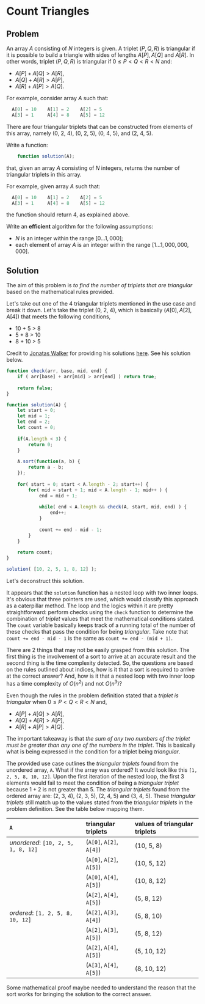 # Count Triangles

## Problem

An array $A$ consisting of $N$ integers is given. A triplet $(P, Q, R)$ is triangular if it is possible to build a triangle with sides of lengths $A[P], A[Q]$ and $A[R]$. In other words, triplet $(P, Q, R)$ is triangular if $0 ≤ P < Q < R < N$ and:

- $A[P] + A[Q] > A[R]$,
- $A[Q] + A[R] > A[P]$,
- $A[R] + A[P] > A[Q]$.

For example, consider array $A$ such that:

```js
  A[0] = 10    A[1] = 2    A[2] = 5
  A[3] = 1     A[4] = 8    A[5] = 12
```

There are four triangular triplets that can be constructed from elements of this array, namely (0, 2, 4), (0, 2, 5), (0, 4, 5), and (2, 4, 5).

Write a function:

```js
    function solution(A);
```

that, given an array $A$ consisting of $N$ integers, returns the number of triangular triplets in this array.

For example, given array $A$ such that:

```js
  A[0] = 10    A[1] = 2    A[2] = 5
  A[3] = 1     A[4] = 8    A[5] = 12
```

the function should return 4, as explained above.

Write an **efficient** algorithm for the following assumptions:

- $N$ is an integer within the range $[0 ... 1,000]$;
- each element of array $A$ is an integer within the range $[1 ... 1,000,000,000]$.

## Solution

The aim of this problem is _to find the number of triplets that are triangular_ based on the mathematical rules provided.

Let's take out one of the 4 triangular triplets mentioned in the use case and break it down. Let's take the triplet (0, 2, 4), which is basically $(A[0], A[2], A[4])$ that meets the following conditions,

 - 10 + 5 > 8
 - 5 + 8 > 10
 - 8 + 10 > 5

Credit to [Jonatas Walker](https://gist.github.com/jonataswalker) for providing his solutions [here](https://gist.github.com/jonataswalker/08187f5457fac4af1e86cf8c86647e23). See his solution below.

```js
function check(arr, base, mid, end) {
    if ( arr[base] + arr[mid] > arr[end] ) return true;
    
    return false;
}

function solution(A) {    
    let start = 0;
    let mid = 1;
    let end = 2;
    let count = 0;
    
    if(A.length < 3) {
        return 0;
    }
    
    A.sort(function(a, b) {
        return a - b;
    });
    
    for( start = 0; start < A.length - 2; start++) {
        for( mid = start + 1; mid < A.length - 1; mid++ ) {
            end = mid + 1;
            
            while( end < A.length && check(A, start, mid, end) ) {
                end++;
            }
            
            count += end - mid - 1;
        }
    }
    
    return count;
}

solution( [10, 2, 5, 1, 8, 12] );
```

Let's deconstruct this solution.

It appears that the `solution` function has a nested loop with two inner loops. It's obvious that three pointers are used, which would classify this approach as a caterpillar method. The loop and the logics within it are pretty straightforward: perform checks using the `check` function to determine the combination of _triplet_ values that meet the mathematical conditions stated. The `count` variable basically keeps track of a running total of the number of these checks that pass the condition for being _triangular_. Take note that `count += end - mid - 1` is the same as `count += end - (mid + 1)`.

There are 2 things that may not be easily grasped from this solution. The first thing is the involvement of a sort to arrive at an accurate result and the second thing is the time complexity detected. So, the questions are based on the rules outlined about indices, how is it that a sort is required to arrive at the correct answer? And, how is it that a nested loop with two inner loop has a time complexity of $O(n^2)$ and not $O(n^3)$?

Even though the rules in the problem definition stated that a _triplet is triangular_ when $0 ≤ P < Q < R < N$ and,

- $A[P] + A[Q] > A[R]$,
- $A[Q] + A[R] > A[P]$,
- $A[R] + A[P] > A[Q]$.

The important takeaway is that _the sum of any two numbers of the triplet must be greater than any one of the numbers in the triplet_. This is basically what is being expressed in the condition for a triplet being _triangular_.

The provided use case outlines the _triangular triplets_ found from the unordered array, `A`. What if the array was ordered? It would look like this `[1, 2, 5, 8, 10, 12]`. Upon the first iteration of the nested loop, the first 3 elements would fail to meet the condition of being a _triangular triplet_ because $1 + 2$ is not greater than $5$. The _triangular triplets_ found from the ordered array are: (2, 3, 4), (2, 3, 5), (2, 4, 5) and (3, 4, 5). These _triangular triplets_ still match up to the values stated from the _triangular triplets_ in the problem definition. See the table below mapping them.

| `A` |  triangular triplets | values of triangular triplets |
|:----|:---------------------|:------------------------------|
| _unordered_: `[10, 2, 5, 1, 8, 12]` | (`A[0]`, `A[2]`, `A[4]`) | (10, 5, 8) |
| | (`A[0]`, `A[2]`, `A[5]`) | (10, 5, 12) |
| | (`A[0]`, `A[4]`, `A[5]`) | (10, 8, 12) |
| | (`A[2]`, `A[4]`, `A[5]`) | (5, 8, 12) |
| _ordered_: `[1, 2, 5, 8, 10, 12]` | (`A[2]`, `A[3]`, `A[4]`)| (5, 8, 10) |
| | (`A[2]`, `A[3]`, `A[5]`) | (5, 8, 12) |
| | (`A[2]`, `A[4]`, `A[5]`) | (5, 10, 12) |
| | (`A[3]`, `A[4]`, `A[5]`) | (8, 10, 12) |

Some mathematical proof maybe needed to understand the reason that the sort works for bringing the solution to the correct answer.